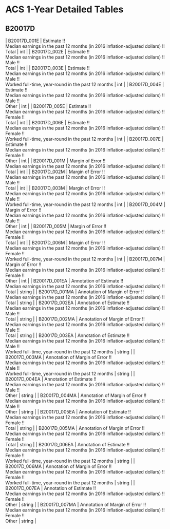 # ACS 1-Year Detailed Tables

## B20017D

| B20017D_001E | Estimate !!<br>Median earnings in the past 12 months (in 2016 inflation-adjusted dollars) !!<br>Total | int |
| B20017D_002E | Estimate !!<br>Median earnings in the past 12 months (in 2016 inflation-adjusted dollars) !!<br>Male !!<br>Total | int |
| B20017D_003E | Estimate !!<br>Median earnings in the past 12 months (in 2016 inflation-adjusted dollars) !!<br>Male !!<br>Worked full-time, year-round in the past 12 months | int |
| B20017D_004E | Estimate !!<br>Median earnings in the past 12 months (in 2016 inflation-adjusted dollars) !!<br>Male !!<br>Other | int |
| B20017D_005E | Estimate !!<br>Median earnings in the past 12 months (in 2016 inflation-adjusted dollars) !!<br>Female !!<br>Total | int |
| B20017D_006E | Estimate !!<br>Median earnings in the past 12 months (in 2016 inflation-adjusted dollars) !!<br>Female !!<br>Worked full-time, year-round in the past 12 months | int |
| B20017D_007E | Estimate !!<br>Median earnings in the past 12 months (in 2016 inflation-adjusted dollars) !!<br>Female !!<br>Other | int |
| B20017D_001M | Margin of Error !!<br>Median earnings in the past 12 months (in 2016 inflation-adjusted dollars) !!<br>Total | int |
| B20017D_002M | Margin of Error !!<br>Median earnings in the past 12 months (in 2016 inflation-adjusted dollars) !!<br>Male !!<br>Total | int |
| B20017D_003M | Margin of Error !!<br>Median earnings in the past 12 months (in 2016 inflation-adjusted dollars) !!<br>Male !!<br>Worked full-time, year-round in the past 12 months | int |
| B20017D_004M | Margin of Error !!<br>Median earnings in the past 12 months (in 2016 inflation-adjusted dollars) !!<br>Male !!<br>Other | int |
| B20017D_005M | Margin of Error !!<br>Median earnings in the past 12 months (in 2016 inflation-adjusted dollars) !!<br>Female !!<br>Total | int |
| B20017D_006M | Margin of Error !!<br>Median earnings in the past 12 months (in 2016 inflation-adjusted dollars) !!<br>Female !!<br>Worked full-time, year-round in the past 12 months | int |
| B20017D_007M | Margin of Error !!<br>Median earnings in the past 12 months (in 2016 inflation-adjusted dollars) !!<br>Female !!<br>Other | int |
| B20017D_001EA | Annotation of Estimate !!<br>Median earnings in the past 12 months (in 2016 inflation-adjusted dollars) !!<br>Total | string |
| B20017D_001MA | Annotation of Margin of Error !!<br>Median earnings in the past 12 months (in 2016 inflation-adjusted dollars) !!<br>Total | string |
| B20017D_002EA | Annotation of Estimate !!<br>Median earnings in the past 12 months (in 2016 inflation-adjusted dollars) !!<br>Male !!<br>Total | string |
| B20017D_002MA | Annotation of Margin of Error !!<br>Median earnings in the past 12 months (in 2016 inflation-adjusted dollars) !!<br>Male !!<br>Total | string |
| B20017D_003EA | Annotation of Estimate !!<br>Median earnings in the past 12 months (in 2016 inflation-adjusted dollars) !!<br>Male !!<br>Worked full-time, year-round in the past 12 months | string |
| B20017D_003MA | Annotation of Margin of Error !!<br>Median earnings in the past 12 months (in 2016 inflation-adjusted dollars) !!<br>Male !!<br>Worked full-time, year-round in the past 12 months | string |
| B20017D_004EA | Annotation of Estimate !!<br>Median earnings in the past 12 months (in 2016 inflation-adjusted dollars) !!<br>Male !!<br>Other | string |
| B20017D_004MA | Annotation of Margin of Error !!<br>Median earnings in the past 12 months (in 2016 inflation-adjusted dollars) !!<br>Male !!<br>Other | string |
| B20017D_005EA | Annotation of Estimate !!<br>Median earnings in the past 12 months (in 2016 inflation-adjusted dollars) !!<br>Female !!<br>Total | string |
| B20017D_005MA | Annotation of Margin of Error !!<br>Median earnings in the past 12 months (in 2016 inflation-adjusted dollars) !!<br>Female !!<br>Total | string |
| B20017D_006EA | Annotation of Estimate !!<br>Median earnings in the past 12 months (in 2016 inflation-adjusted dollars) !!<br>Female !!<br>Worked full-time, year-round in the past 12 months | string |
| B20017D_006MA | Annotation of Margin of Error !!<br>Median earnings in the past 12 months (in 2016 inflation-adjusted dollars) !!<br>Female !!<br>Worked full-time, year-round in the past 12 months | string |
| B20017D_007EA | Annotation of Estimate !!<br>Median earnings in the past 12 months (in 2016 inflation-adjusted dollars) !!<br>Female !!<br>Other | string |
| B20017D_007MA | Annotation of Margin of Error !!<br>Median earnings in the past 12 months (in 2016 inflation-adjusted dollars) !!<br>Female !!<br>Other | string |

